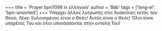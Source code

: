 +++
title = 'Prayer bpn7098 in ελληνικά'
author = 'Báb'
tags = ['lang-el', 'bpn-unsorted']
+++
Υπάρχει άλλος λυτρωτής στις δυσκολίες εκτός του Θεού; Λέγε: Ευλογηµένος είναι ο Θεός! Αυτός είναι ο Θεός! Όλοι είναι υπηρέτες Του και όλοι υποτάσσονται στην εντολή Του!
